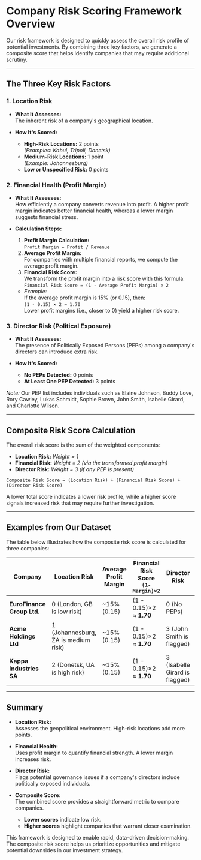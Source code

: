# Company Risk Scoring Framework Overview

Our risk framework is designed to quickly assess the overall risk profile of potential investments. By combining three key factors, we generate a composite score that helps identify companies that may require additional scrutiny.

---

## The Three Key Risk Factors

### 1. Location Risk

- **What It Assesses:**  
  The inherent risk of a company's geographical location.
  
- **How It's Scored:**  
  - **High-Risk Locations:** 2 points  
    *(Examples: Kabul, Tripoli, Donetsk)*  
  - **Medium-Risk Locations:** 1 point  
    *(Example: Johannesburg)*  
  - **Low or Unspecified Risk:** 0 points

### 2. Financial Health (Profit Margin)

- **What It Assesses:**  
  How efficiently a company converts revenue into profit. A higher profit margin indicates better financial health, whereas a lower margin suggests financial stress.

- **Calculation Steps:**  
  1. **Profit Margin Calculation:**  
     `Profit Margin = Profit / Revenue`
  2. **Average Profit Margin:**  
     For companies with multiple financial reports, we compute the average profit margin.
  3. **Financial Risk Score:**  
     We transform the profit margin into a risk score with this formula:  
     `Financial Risk Score = (1 - Average Profit Margin) × 2`
     
  - *Example:*  
    If the average profit margin is 15% (or 0.15), then:  
    `(1 - 0.15) × 2 ≈ 1.70`  
    Lower profit margins (i.e., closer to 0) yield a higher risk score.

### 3. Director Risk (Political Exposure)

- **What It Assesses:**  
  The presence of Politically Exposed Persons (PEPs) among a company's directors can introduce extra risk.

- **How It's Scored:**  
  - **No PEPs Detected:** 0 points  
  - **At Least One PEP Detected:** 3 points

*Note:* Our PEP list includes individuals such as Elaine Johnson, Buddy Love, Rory Cawley, Lukas Schmidt, Sophie Brown, John Smith, Isabelle Girard, and Charlotte Wilson.

---

## Composite Risk Score Calculation

The overall risk score is the sum of the weighted components:

- **Location Risk:** *Weight = 1*  
- **Financial Risk:** *Weight = 2 (via the transformed profit margin)*  
- **Director Risk:** *Weight = 3 (if any PEP is present)*

`Composite Risk Score = (Location Risk) + (Financial Risk Score) + (Director Risk Score)`

A lower total score indicates a lower risk profile, while a higher score signals increased risk that may require further investigation.

---

## Examples from Our Dataset

The table below illustrates how the composite risk score is calculated for three companies:

| Company | Location Risk | Average Profit Margin | Financial Risk Score<br>`(1-Margin)×2` | Director Risk | Total Composite Score |
|---------|---------------|----------------------|-------------------------------------|---------------|---------------------|
| **EuroFinance Group Ltd.** | 0 (London, GB is low risk) | ~15% (0.15) | (1 - 0.15)×2 ≈ **1.70** | 0 (No PEPs) | **0 + 1.70 + 0 = 1.70** |
| **Acme Holdings Ltd** | 1 (Johannesburg, ZA is medium risk) | ~15% (0.15) | (1 - 0.15)×2 ≈ **1.70** | 3 (John Smith is flagged) | **1 + 1.70 + 3 = 5.70** |
| **Kappa Industries SA** | 2 (Donetsk, UA is high risk) | ~15% (0.15) | (1 - 0.15)×2 ≈ **1.70** | 3 (Isabelle Girard is flagged) | **2 + 1.70 + 3 = 6.70** |

---

## Summary

- **Location Risk:**  
  Assesses the geopolitical environment. High-risk locations add more points.
  
- **Financial Health:**  
  Uses profit margin to quantify financial strength. A lower margin increases risk.
  
- **Director Risk:**  
  Flags potential governance issues if a company's directors include politically exposed individuals.
  
- **Composite Score:**  
  The combined score provides a straightforward metric to compare companies.  
  - **Lower scores** indicate low risk.  
  - **Higher scores** highlight companies that warrant closer examination.

This framework is designed to enable rapid, data-driven decision-making. The composite risk score helps us prioritize opportunities and mitigate potential downsides in our investment strategy.

